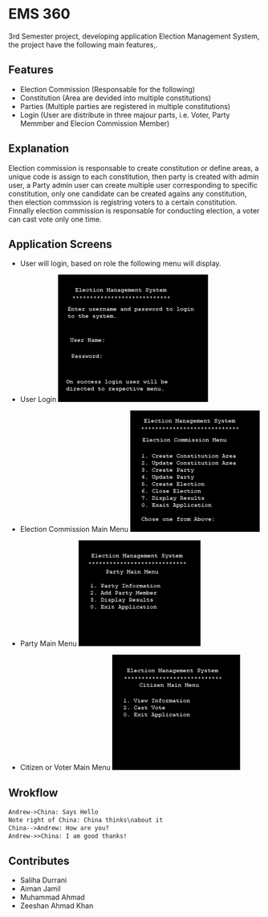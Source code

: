 # EMS 360
3rd Semester project, developing application Election Management System, the project have the following main features,.

## Features

* Election Commission (Responsable for the following)
* Constitution (Area are devided into multiple constitutions)
* Parties (Multiple parties are registered in multiple constitutions)
* Login (User are distribute in three majour parts, i.e. Voter, Party Memmber and Elecion Commission Member) 

## Explanation
Election commission is responsable to create constitution or define areas, a unique code is assign to each constitution, then party is created with admin user, a Party admin user can create multiple user corresponding to specific constitution, only one candidate can be created agains any constitution, then election commssion is registring voters to a certain constitution. Finnally election commission is responsable for conducting election, a voter can cast vote only one time.

## Application Screens

* User will login, based on role the following menu will display.
* User Login
![](images/001.PNG)

* Election Commission Main Menu
![](images/002.PNG)

* Party Main Menu
![](images/003.PNG)

* Citizen or Voter Main Menu
![](images/004.PNG)

## Wrokflow

```seq
Andrew->China: Says Hello 
Note right of China: China thinks\nabout it 
China-->Andrew: How are you? 
Andrew->>China: I am good thanks!
```

## Contributes

* Saliha Durrani
* Aiman Jamil
* Muhammad Ahmad
* Zeeshan Ahmad Khan
